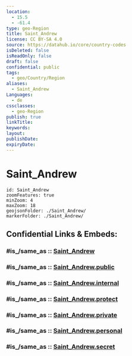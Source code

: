 ```yaml
---
location:
  - 15.5
  - -61.4
type: geo-Region
title: Saint_Andrew
license: CC BY-SA 4.0
source: https://datahub.io/core/country-codes
isDeleted: false
isReadOnly: false
draft: false
confidential: public
tags:
  - geo/Country/Region
aliases:
  - Saint_Andrew
Languages:
  - de
cssclasses:
  - geo-Region
publish: true
linkTitle:
keywords:
layout:
publishDate:
expiryDate:
---
```


# Saint_Andrew

```leaflet
id: Saint_Andrew
zoomFeatures: true 
minZoom: 4 
maxZoom: 18
geojsonFolder: ./Saint_Andrew/
markerFolder: ./Saint_Andrew/
```


## Confidential Links & Embeds: 

### #is_/same_as :: [Saint_Andrew](/_Standards/Earth/Continent/America~Caribbean/Dominica/parishes~Dominica/Saint_Andrew.md) 

### #is_/same_as :: [Saint_Andrew.public](/_public/Earth/Continent/America~Caribbean/Dominica/parishes~Dominica/Saint_Andrew.public.md) 

### #is_/same_as :: [Saint_Andrew.internal](/_internal/Earth/Continent/America~Caribbean/Dominica/parishes~Dominica/Saint_Andrew.internal.md) 

### #is_/same_as :: [Saint_Andrew.protect](/_protect/Earth/Continent/America~Caribbean/Dominica/parishes~Dominica/Saint_Andrew.protect.md) 

### #is_/same_as :: [Saint_Andrew.private](/_private/Earth/Continent/America~Caribbean/Dominica/parishes~Dominica/Saint_Andrew.private.md) 

### #is_/same_as :: [Saint_Andrew.personal](/_personal/Earth/Continent/America~Caribbean/Dominica/parishes~Dominica/Saint_Andrew.personal.md) 

### #is_/same_as :: [Saint_Andrew.secret](/_secret/Earth/Continent/America~Caribbean/Dominica/parishes~Dominica/Saint_Andrew.secret.md)

